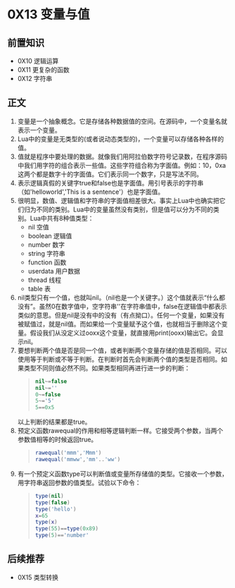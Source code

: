 # 0X13 变量与值

## 前置知识

* 0X10 逻辑运算
* 0X11 更复杂的函数
* 0X12 字符串

## 正文

1. 变量是一个抽象概念。它是存储各种数据值的空间。在源码中，一个变量名就表示一个变量。
1. Lua中的变量是无类型的(或者说动态类型的)，一个变量可以存储各种各样的值。
1. 值就是程序中要处理的数据。就像我们用阿拉伯数字符号记录数，在程序源码中我们用字符的组合表示一些值。这些字符组合称为字面值。例如：10，0xa这两个都是数字十的字面值。它们表示同一个数字，只是写法不同。
1. 表示逻辑真假的关键字true和false也是字面值。用引号表示的字符串（如'helloworld','This is a sentence'）也是字面值。
1. 很明显，数值、逻辑值和字符串的字面值相差很大。事实上Lua中也确实把它们归为不同的类别。Lua中的变量虽然没有类别，但是值可以分为不同的类别。Lua中共有8种值类型：
    * nil 空值
    * boolean 逻辑值
    * number 数字
    * string 字符串
    * function 函数
    * userdata 用户数据
    * thread 线程
    * table 表
1. nil类型只有一个值，也就叫nil。（nil也是一个关键字。）这个值就表示“什么都没有”。虽然0在数字值中，空字符串''在字符串值中，false在逻辑值中都表示类似的意思。但是nil是没有中的没有（有点拗口）。任何一个变量，如果没有被赋值过，就是nil值。而如果给一个变量赋予这个值，也就相当于删除这个变量。假设我们从没定义过ooxx这个变量，就直接用print(ooxx)输出它。会显示nil。
1. 要想判断两个值是否是同一个值，或者判断两个变量存储的值是否相同。可以使用等于判断或不等于判断。在判断时首先会判断两个值的类型是否相同。如果类型不同则值必然不同。如果类型相同再进行进一步的判断：
    >```lua
    >nil~=false
    >nil~=''
    >0~=false
    >5~='5'
    >5==0x5
    >```
    以上判断的结果都是true。
1. 预定义函数rawequal的作用和相等逻辑判断一样。它接受两个参数，当两个参数值相等的时候返回true。
    >```lua
    >rawequal('mmm','Mmm')
    >rawequal('mmww','mm'..'ww')
    >```
1. 有一个预定义函数type可以判断值或变量所存储值的类型。它接收一个参数，用字符串返回参数的值类型。试验以下命令：
    >```lua
    >type(nil)
    >type(false)
    >type('hello')
    >x=65
    >type(x)
    >type(55)==type(0x89)
    >type(5)=='number'
    >```

## 后续推荐

* 0X15 类型转换

